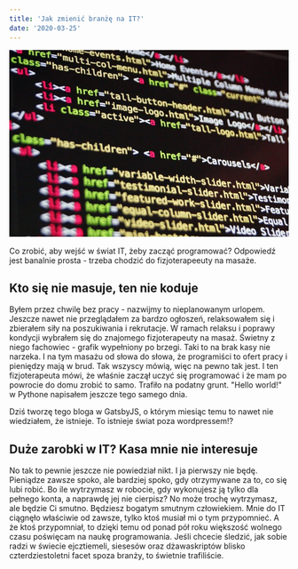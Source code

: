 ```yaml
---
title: 'Jak zmienić branżę na IT?'
date: '2020-03-25'
---
```


![photo](post1photo1.jpg)

Co zrobić, aby wejść w świat IT, żeby zacząć programować? Odpowiedź jest banalnie prosta - trzeba chodzić do fizjoterapeeuty na masaże.

## Kto się nie masuje, ten nie koduje

Byłem przez chwilę bez pracy - nazwijmy to nieplanowanym urlopem. Jeszcze nawet nie przeglądałem za bardzo ogłoszeń, relaksowałem się i zbierałem siły na poszukiwania i rekrutacje. W ramach relaksu i poprawy kondycji wybrałem się do znajomego fizjoterapeuty na masaż. Świetny z niego fachowiec - grafik wypełniony po brzegi. Taki to na brak kasy nie narzeka. I na tym masażu od słowa do słowa, że programiści to ofert pracy i pieniędzy mają w brud. Tak wszyscy mówią, więc na pewno tak jest. I ten fizjoterapeuta mówi, że właśnie zaczął uczyć się programować i że mam po powrocie do domu zrobić to samo. Trafiło na podatny grunt. "Hello world!" w Pythone napisałem jeszcze tego samego dnia.

Dziś tworzę tego bloga w GatsbyJS, o którym miesiąc temu to nawet nie wiedziałem, że istnieje. To istnieje świat poza wordpressem!?

## Duże zarobki w IT? Kasa mnie nie interesuje

No tak to pewnie jeszcze nie powiedział nikt. I ja pierwszy nie będę. Pieniądze zawsze spoko, ale bardziej spoko, gdy otrzymywane za to, co się lubi robić. Bo ile wytrzymasz w robocie, gdy wykonujesz ją tylko dla pełnego konta, a naprawdę jej nie cierpisz? No może trochę wytrzymasz, ale będzie Ci smutno. Będziesz bogatym smutnym człowiekiem. Mnie do IT ciągnęło właściwie od zawsze, tylko ktoś musiał mi o tym przypomnieć. A że ktoś przypomniał, to dzięki temu od ponad pół roku większość wolnego czasu poświęcam na naukę programowania. Jeśli chcecie śledzić, jak sobie radzi w świecie ejcztiemeli, siesesów oraz dżawaskriptów blisko czterdziestoletni facet spoza branży, to świetnie trafiliście. 



